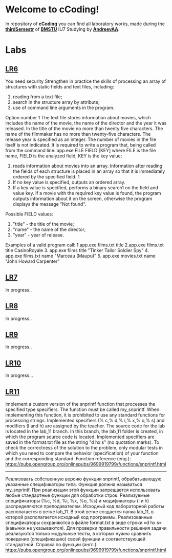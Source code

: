 # Welcome to cCoding!

In repository of **[cCoding](https://github.com/AndreevAA/BMSTU/tree/master/thirdSemestr/cCoding)** you can find all laboratory works, made during the **[thirdSemestr](https://github.com/AndreevAA/BMSTU/tree/master/thirdSemestr)** of **[BMSTU](https://github.com/AndreevAA/BMSTU)** IU7 Studying by **[AndreevAA](https://github.com/AndreevAA)**.

# Labs

## [LR6](https://github.com/AndreevAA/BMSTU/tree/master/thirdSemestr/cCoding/lab_06_01_01)

You need security
Strengthen in practice the skills of processing an array of structures with static fields
and text files, including:
1. reading from a text file;
2. search in the structure array by attribute;
3. use of command line arguments in the program.

Option number 1
The text file stores information about movies, which includes the name of the movie, the name of the director and the year it was released. In the title of the movie
no more than twenty five characters. The name of the filmmaker has no more than twenty-five characters. The release year is specified as an integer. The number of movies in the file itself is not
indicated. It is required to write a program that, being called from the command line:
app.exe FILE FIELD [KEY]
where FILE is the file name, FIELD is the analyzed field, KEY is the key value;
1. reads information about movies into an array. Information after reading the fields
of each structure is placed in an array so that it is immediately
ordered by the specified field.
1
2. If no key value is specified, outputs an ordered array.
3. If a key value is specified, performs a binary search1 on the field and value
key. If a movie with the required key value is found, the program outputs
information about it on the screen, otherwise the program displays the message "Not found".

Possible FIELD values:
1. "title" - the title of the movie;
2. "name" - the name of the director;
3. "year" - year of release.

Examples of a valid program call:
1.app.exe films.txt title
2.app.exe films.txt title CasinoRoyale
3. app.exe films title "Tinker Tailor Soldier Spy"
4. app.exe films.txt name "Marceau (Maupu)"
5. app.exe movies.txt name "John Howard Carpenter"

## [LR7](https://github.com/AndreevAA/BMSTU/tree/master/thirdSemestr/typesAndDataStructures/lab_07_04)

In progress..

## [LR8](https://github.com/AndreevAA/BMSTU/tree/master/thirdSemestr/typesAndDataStructures/lab_08_05_01)

In progress..

## [LR9](https://github.com/AndreevAA/BMSTU/tree/master/thirdSemestr/typesAndDataStructures/lab_09_01_01)

In progress..

## [LR10](https://github.com/AndreevAA/BMSTU/tree/master/thirdSemestr/typesAndDataStructures/lab_10)

In progress...

## [LR11](https://github.com/AndreevAA/BMSTU/tree/master/thirdSemestr/typesAndDataStructures/lab_11_01_01)

Implement a custom version of the snprintf function that processes the specified type specifiers. The function must be called my_snprintf. When implementing this function, it is prohibited to use any standard functions for processing strings.
Implemented specifiers (% c,% d,% i,% x,% o,% s) and modifiers (l and h) are assigned by the teacher.
The source code for the lab is located in the lab_11 branch. In this branch, the lab_11 folder is created, in which the program source code is located. Implemented
specifiers are saved in the format.txt file as the string "d hx s" (no quotation marks). To check the correctness of the solution to the problem, only modular
tests in which you need to compare the behavior (specification) of your function and the corresponding standard.
Function reference (eng.):
https://pubs.opengroup.org/onlinepubs/9699919799/functions/snprintf.html

---

Реализовать собственную версию функции snprintf, обрабатывающую указанные спецификаторы типа. Функция должна называться my_snprintf. При реализации этой функции запрещается использовать любые стандартные функции для обработки строк.
Реализуемые спецификаторы (%c, %d, %i, %x, %o, %s) и модификаторы (l и h) распределяются преподавателем.
Исходный код лабораторной работы располагается в ветке lab_11. В этой ветке создается папка lab_11, в которой располагается исходный код программы. Реализованные
спецификаторы сохраняются в файле format.txt в виде строки «d hx s» (кавычки не указываются). Для проверки правильности решения задачи реализуются только модульные
тесты, в которых нужно сравнить поведение (спецификацию) своей функции и соответствующей стандартной.
Справка по функции (англ.):
https://pubs.opengroup.org/onlinepubs/9699919799/functions/snprintf.html

